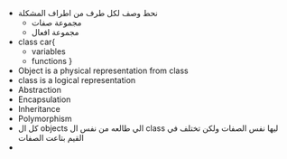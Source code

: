 - نحط وصف لكل طرف من اطراف المشكلة 
	- مجموعة صفات
	- مجموعة افعال 
- class car{ 
	- variables
	- functions
	}
- Object is a physical representation from class
- class is a logical representation
- Abstraction 
- Encapsulation
- Inheritance
- Polymorphism
- كل ال objects الي طالعه من نفس ال class ليها نفس الصفات ولكن تختلف في القيم بتاعت الصفات
- 